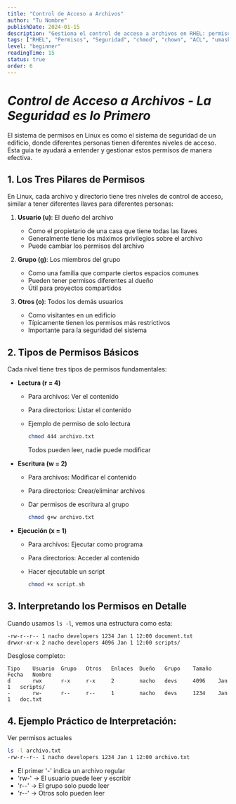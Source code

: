 ```yaml
---
title: "Control de Acceso a Archivos"
author: "Tu Nombre"
publishDate: 2024-01-15
description: "Gestiona el control de acceso a archivos en RHEL: permisos básicos y avanzados, umask, ACLs y mejores prácticas de seguridad para proteger tus datos"category: "linux"
tags: ["RHEL", "Permisos", "Seguridad", "chmod", "chown", "ACL", "umask", "Archivos"]
level: "beginner"
readingTime: 15
status: true
order: 6
---
```


# *Control de Acceso a Archivos - La Seguridad es lo Primero*

El sistema de permisos en Linux es como el sistema de seguridad de un edificio, donde diferentes personas tienen diferentes niveles de acceso. Esta guía te ayudará a entender y gestionar estos permisos de manera efectiva.

## 1. Los Tres Pilares de Permisos

En Linux, cada archivo y directorio tiene tres niveles de control de acceso, similar a tener diferentes llaves para diferentes personas:

1. **Usuario (u)**: El dueño del archivo

    - Como el propietario de una casa que tiene todas las llaves
    - Generalmente tiene los máximos privilegios sobre el archivo
    - Puede cambiar los permisos del archivo

2. **Grupo (g)**: Los miembros del grupo

    - Como una familia que comparte ciertos espacios comunes
    - Pueden tener permisos diferentes al dueño
    - Útil para proyectos compartidos

3. **Otros (o)**: Todos los demás usuarios
    - Como visitantes en un edificio
    - Típicamente tienen los permisos más restrictivos
    - Importante para la seguridad del sistema

## 2. Tipos de Permisos Básicos

Cada nivel tiene tres tipos de permisos fundamentales:

-   **Lectura (r = 4)**

    -   Para archivos: Ver el contenido
    -   Para directorios: Listar el contenido
    -   Ejemplo de permiso de solo lectura

        ```bash
        chmod 444 archivo.txt  
        ```
        Todos pueden leer, nadie puede modificar

-   **Escritura (w = 2)**

    -   Para archivos: Modificar el contenido
    -   Para directorios: Crear/eliminar archivos

    -   Dar permisos de escritura al grupo
        ```bash
        chmod g+w archivo.txt
        ```

-   **Ejecución (x = 1)**
    -   Para archivos: Ejecutar como programa
    -   Para directorios: Acceder al contenido
    -   Hacer ejecutable un script

        ```bash
        chmod +x script.sh
        ```

## 3. Interpretando los Permisos en Detalle

Cuando usamos `ls -l`, vemos una estructura como esta:

```bash
-rw-r--r-- 1 nacho developers 1234 Jan 1 12:00 document.txt
drwxr-xr-x 2 nacho developers 4096 Jan 1 12:00 scripts/
```

Desglose completo:

```
Tipo    Usuario  Grupo   Otros   Enlaces  Dueño   Grupo    Tamaño  Fecha   Nombre
d       rwx      r-x     r-x     2        nacho   devs     4096    Jan 1   scripts/
-       rw-      r--     r--     1        nacho   devs     1234    Jan 1   doc.txt
```

## 4. Ejemplo Práctico de Interpretación:
Ver permisos actuales
```bash
ls -l archivo.txt
-rw-r--r-- 1 nacho developers 1234 Jan 1 12:00 archivo.txt
```

- El primer '-' indica un archivo regular
- 'rw-' → El usuario puede leer y escribir
- 'r--' → El grupo solo puede leer
- 'r--' → Otros solo pueden leer